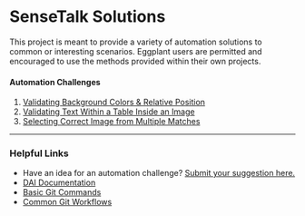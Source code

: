 # SenseTalk Solutions
This project is meant to provide a variety of automation solutions to common or interesting scenarios. Eggplant users are permitted and encouraged to use the methods provided within their own projects.

#### Automation Challenges
1. [Validating Background Colors & Relative Position](/background-colors.suite)
1. [Validating Text Within a Table Inside an Image](/table-image-validation.suite)
1. [Selecting Correct Image from Multiple Matches](/multiple-matches.suite)

---

### Helpful Links
- Have an idea for an automation challenge? [Submit your suggestion here.](https://github.com/TestPlant/sensetalk-solutions/discussions/new)
- [DAI Documentation](http://docs.eggplantsoftware.com/eggplant-documentation-home.htm)
- [Basic Git Commands](https://github.com/TestPlant/sensetalk-solutions/wiki/Basic-Git-Commands)
- [Common Git Workflows](https://github.com/TestPlant/sensetalk-solutions/wiki/Common-Git-Workflows)
